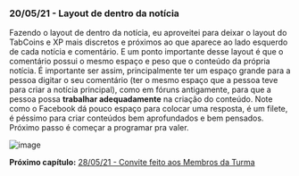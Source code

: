 ### 20/05/21 - Layout de dentro da notícia

Fazendo o layout de dentro da notícia, eu aproveitei para deixar o layout do TabCoins e XP mais discretos e próximos ao que aparece ao lado esquerdo de cada notícia e comentário. E um ponto importante desse layout é que o comentário possui o mesmo espaço e peso que o conteúdo da própria notícia. É importante ser assim, principalmente ter um espaço grande para a pessoa digitar o seu comentário (ter o mesmo espaço que a pessoa teve para criar a notícia principal), como em fóruns antigamente, para que a pessoa possa **trabalhar adequadamente** na criação do conteúdo. Note como o Facebook dá pouco espaço para colocar uma resposta, é um filete, é péssimo para criar conteúdos bem aprofundados e bem pensados. Próximo passo é começar a programar pra valer.

![image](https://user-images.githubusercontent.com/4248081/120021790-61b73000-bfa0-11eb-9fc1-8af0cfafed31.png)

**Próximo capítulo:** [28/05/21 - Convite feito aos Membros da Turma](2021-05-28.md)